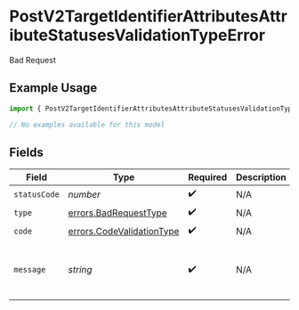 # PostV2TargetIdentifierAttributesAttributeStatusesValidationTypeError

Bad Request

## Example Usage

```typescript
import { PostV2TargetIdentifierAttributesAttributeStatusesValidationTypeError } from "attio-js/models/errors/getv2objectsobject.js";

// No examples available for this model
```

## Fields

| Field                                                                  | Type                                                                   | Required                                                               | Description                                                            | Example                                                                |
| ---------------------------------------------------------------------- | ---------------------------------------------------------------------- | ---------------------------------------------------------------------- | ---------------------------------------------------------------------- | ---------------------------------------------------------------------- |
| `statusCode`                                                           | *number*                                                               | :heavy_check_mark:                                                     | N/A                                                                    |                                                                        |
| `type`                                                                 | [errors.BadRequestType](../../models/errors/badrequesttype.md)         | :heavy_check_mark:                                                     | N/A                                                                    |                                                                        |
| `code`                                                                 | [errors.CodeValidationType](../../models/errors/codevalidationtype.md) | :heavy_check_mark:                                                     | N/A                                                                    |                                                                        |
| `message`                                                              | *string*                                                               | :heavy_check_mark:                                                     | N/A                                                                    | This attribute is not a status attribute.                              |